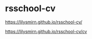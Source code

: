 # rsschool-cv 

https://lilysmirn.github.io/rsschool-cv/

https://lilysmirn.github.io/rsschool-cv/cv
